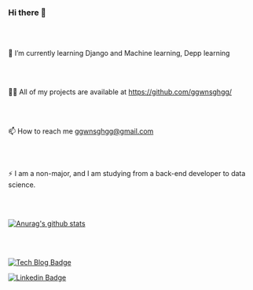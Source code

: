 ### Hi there 👋

<br>
<br>

🌱 I’m currently learning Django and Machine learning, Depp learning 

<br>
<br>

👨‍💻 All of my projects are available at https://github.com/ggwnsghgg/

<br>
<br>

📫 How to reach me ggwnsghgg@gmail.com 

<br>
<br>

⚡ I am a non-major, and I am studying from a back-end developer to data science.

<br>
<br>


 [![Anurag's github stats](https://github-readme-stats.vercel.app/api?username=ggwnsghgg)](https://github.com/anuraghazra/github-readme-stats)

<br>
<br>



[![Tech Blog Badge](http://img.shields.io/badge/-Tech%20blog-black?style=flat-square&logo=github&link=https://ggwnsghgg.github.io/)](https://ggwnsghgg.github.io/)
	
[![Linkedin Badge](https://img.shields.io/badge/-LinkedIn-blue?style=flat-square&logo=Linkedin&logoColor=white&link=https://www.linkedin.com/in/준호-신-1371971bb/)](https://www.linkedin.com/in/준호-신-1371971bb/)




<!-- 📝 I regulary write articles on https://chanmi-kim.github.io --!>
<!-- 💬 Ask me about anything whatever! Github, Hexo, Spring Boot, Java, Life, Game, and so on. --!>
<!-- 📄 Know about my experiences --!>
